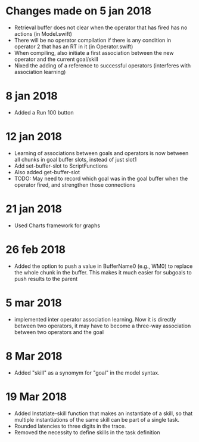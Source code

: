 #  Changes made on 5 jan 2018
- Retrieval buffer does not clear when the operator that has fired has no actions (in Model.swift)
- There will be no operator compilation if there is any condition in operator 2 that has an RT in it (in Operator.swift)
- When compiling, also initiate a first association between the new operator and the current goal/skill
- Nixed the adding of a reference to successful operators (interferes with association learning)
# 8 jan 2018
- Added a Run 100 button
# 12 jan 2018
- Learning of associations between goals and operators is now between all chunks in goal buffer slots, instead of just slot1
- Add set-buffer-slot to ScriptFunctions
- Also added get-buffer-slot
- TODO: May need to record which goal was in the goal buffer when the operator fired, and strengthen those connections
# 21 jan 2018
- Used Charts framework for graphs
# 26 feb 2018
- Added the option to push a value in BufferName0 (e.g., WM0) to replace the whole chunk in the buffer. This makes it much easier for subgoals to push results to the parent

# 5 mar 2018
- implemented inter operator association learning. Now it is directly between two operators, it may have to become a three-way association between two operators and the goal

# 8 Mar 2018
- Added "skill" as a synomym for "goal" in the model syntax.

# 19 Mar 2018
- Added Instatiate-skill function that makes an instantiate of a skill, so that multiple instantiations of the same skill can be part of a single task.
- Rounded latencies to three digits in the trace.
- Removed the necessity to define skills in the task definition
